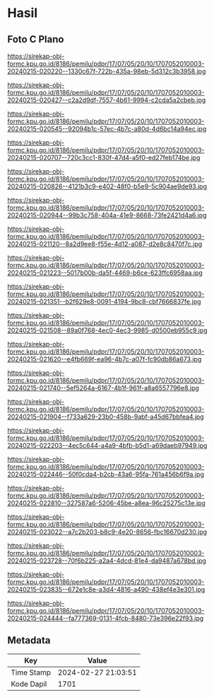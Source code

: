 # Hasil

## Foto C Plano

https://sirekap-obj-formc.kpu.go.id/8186/pemilu/pdpr/17/07/05/20/10/1707052010003-20240215-020220--1330c67f-722b-435a-98eb-5d312c3b3958.jpg

https://sirekap-obj-formc.kpu.go.id/8186/pemilu/pdpr/17/07/05/20/10/1707052010003-20240215-020427--c2a2d9df-7557-4b61-9994-c2cda5a2cbeb.jpg

https://sirekap-obj-formc.kpu.go.id/8186/pemilu/pdpr/17/07/05/20/10/1707052010003-20240215-020545--92094b1c-57ec-4b7c-a80d-4d6bc14a94ec.jpg

https://sirekap-obj-formc.kpu.go.id/8186/pemilu/pdpr/17/07/05/20/10/1707052010003-20240215-020707--720c3cc1-830f-47d4-a5f0-ed27feb174be.jpg

https://sirekap-obj-formc.kpu.go.id/8186/pemilu/pdpr/17/07/05/20/10/1707052010003-20240215-020826--4121b3c9-e402-48f0-b5e9-5c904ae9de93.jpg

https://sirekap-obj-formc.kpu.go.id/8186/pemilu/pdpr/17/07/05/20/10/1707052010003-20240215-020944--99b3c758-404a-41e9-8668-73fe2421d4a6.jpg

https://sirekap-obj-formc.kpu.go.id/8186/pemilu/pdpr/17/07/05/20/10/1707052010003-20240215-021120--8a2d9ee8-f55e-4d12-a087-d2e8c8470f7c.jpg

https://sirekap-obj-formc.kpu.go.id/8186/pemilu/pdpr/17/07/05/20/10/1707052010003-20240215-021223--5017b00b-da5f-4469-b6ce-623ffc6958aa.jpg

https://sirekap-obj-formc.kpu.go.id/8186/pemilu/pdpr/17/07/05/20/10/1707052010003-20240215-021351--b2f629e8-0091-4194-9bc8-cbf7666837fe.jpg

https://sirekap-obj-formc.kpu.go.id/8186/pemilu/pdpr/17/07/05/20/10/1707052010003-20240215-021508--89a0f768-4ec0-4ec3-9985-d0500eb955c9.jpg

https://sirekap-obj-formc.kpu.go.id/8186/pemilu/pdpr/17/07/05/20/10/1707052010003-20240215-021620--e4fb669f-ea96-4b7c-a07f-fc90db86a673.jpg

https://sirekap-obj-formc.kpu.go.id/8186/pemilu/pdpr/17/07/05/20/10/1707052010003-20240215-021740--5ef5264a-6167-4b1f-961f-a8a6557796e8.jpg

https://sirekap-obj-formc.kpu.go.id/8186/pemilu/pdpr/17/07/05/20/10/1707052010003-20240215-021904--f733a629-23b0-458b-9abf-a45d67bbfea4.jpg

https://sirekap-obj-formc.kpu.go.id/8186/pemilu/pdpr/17/07/05/20/10/1707052010003-20240215-022203--4ec5c644-a4a9-4bfb-b5d1-a69daeb97949.jpg

https://sirekap-obj-formc.kpu.go.id/8186/pemilu/pdpr/17/07/05/20/10/1707052010003-20240215-022446--50f0cda4-b2cb-43a6-95fa-761a456b6f9a.jpg

https://sirekap-obj-formc.kpu.go.id/8186/pemilu/pdpr/17/07/05/20/10/1707052010003-20240215-022810--327587a6-5206-45be-a8ea-96c25275c13e.jpg

https://sirekap-obj-formc.kpu.go.id/8186/pemilu/pdpr/17/07/05/20/10/1707052010003-20240215-023022--a7c2b203-b8c9-4e20-8656-fbc16670d230.jpg

https://sirekap-obj-formc.kpu.go.id/8186/pemilu/pdpr/17/07/05/20/10/1707052010003-20240215-023728--70f6b225-a2a4-4dcd-81e4-da9487a678bd.jpg

https://sirekap-obj-formc.kpu.go.id/8186/pemilu/pdpr/17/07/05/20/10/1707052010003-20240215-023835--672e1c8e-a3d4-4816-a490-438ef4e3e301.jpg

https://sirekap-obj-formc.kpu.go.id/8186/pemilu/pdpr/17/07/05/20/10/1707052010003-20240215-024444--fa777369-0131-4fcb-8480-73e396e22f93.jpg


## Metadata

| Key        | Value               |
| ---------- | ------------------- |
| Time Stamp | 2024-02-27 21:03:51 |
| Kode Dapil | 1701                |



